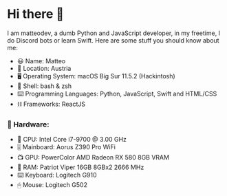 # Hi there 👋

I am matteodev, a dumb Python and JavaScript developer, in my freetime, I do Discord bots or learn Swift. Here are some stuff you should know about me:

- 😃 Name: Matteo
- 📌 Location: Austria
- 🖥 Operating System: macOS Big Sur 11.5.2 (Hackintosh)
- 📡 Shell: bash & zsh
- ⌨️ Programming Languages: Python, JavaScript, Swift and HTML/CSS
- ⛓ Frameworks: ReactJS

### 💾 Hardware:

- 🧠 CPU: Intel Core i7-9700 @ 3.00 GHz
- 🎚 Mainboard: Aorus Z390 Pro WiFi
- 📺 GPU: PowerColor AMD Radeon RX 580 8GB VRAM
- 💽 RAM: Patriot Viper 16GB 8GBx2 2666 MHz
- ⌨️ Keyboard: Logitech G910
- 🖱 Mouse: Logitech G502
